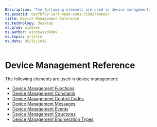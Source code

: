 ```yaml
---
Description: 'The following elements are used in device management:'
ms.assetid: 0acfbf59-1a7f-4a90-a961-559d27a0ee57
title: Device Management Reference
ms.technology: desktop
ms.prod: windows
ms.author: windowssdkdev
ms.topic: article
ms.date: 05/31/2018
---
```


# Device Management Reference

The following elements are used in device management:

-   [Device Management Functions](device-management-functions.md)
-   [Device Management Constants](device-management-constants.md)
-   [Device Management Control Codes](device-management-control-codes.md)
-   [Device Management Messages](device-management-messages.md)
-   [Device Management Events](device-management-events.md)
-   [Device Management Structures](device-management-structures.md)
-   [Device Management Enumeration Types](device-management-enumeration-types.md)

 

 



